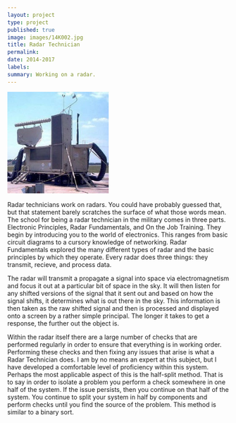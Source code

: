 ```yaml
---
layout: project
type: project
published: true
image: images/14K002.jpg
title: Radar Technician
permalink: 
date: 2014-2017
labels:
summary: Working on a radar.
---
```


<img class="ui medium left floated image" src="../images/14K002.jpg">

Radar technicians work on radars. You could have probably guessed that, but that statement barely scratches the surface of what those words mean. The school for being a radar technician in the military comes in three parts. Electronic Principles, Radar Fundamentals, and On the Job Training. They begin by introducing you to the world of electronics. This ranges from basic circuit diagrams to a cursory knowledge of networking. Radar Fundamentals explored the many different types of radar and the basic principles by which they operate. Every radar does three things: they transmit, recieve, and process data.

The radar will transmit a propagate a signal into space via electromagnetism and focus it out at a particular bit of space in the sky. It will then listen for any shifted versions of the signal that it sent out and based on how the signal shifts, it determines what is out there in the sky. This information is then taken as the raw shifted signal and then is processed and displayed onto a screen by a rather simple principal. The longer it takes to get a response, the further out the object is. 

Within the radar itself there are a large number of checks that are performed regularly in order to ensure that everything is in working order. Performing these checks and then fixing any issues that arise is what a Radar Technician does. I am by no means an expert at this subject, but I have developed a comfortable level of proficiency within this system. Perhaps the most applicable aspect of this is the half-split method. That is to say in order to isolate a problem you perform a check somewhere in one half of the system. If the issue persists, then you continue on that half of the system. You continue to split your system in half by components and perform checks until you find the source of the problem. This method is similar to a binary sort. 
